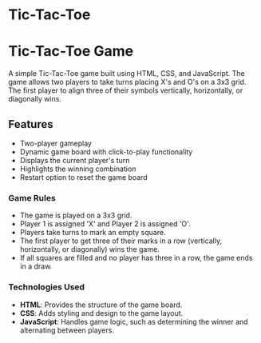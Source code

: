 # Tic-Tac-Toe

# Tic-Tac-Toe Game

A simple Tic-Tac-Toe game built using HTML, CSS, and JavaScript. The game allows two players to take turns placing X's and O's on a 3x3 grid. The first player to align three of their symbols vertically, horizontally, or diagonally wins.

## Features

- Two-player gameplay
- Dynamic game board with click-to-play functionality
- Displays the current player's turn
- Highlights the winning combination
- Restart option to reset the game board

### Game Rules

- The game is played on a 3x3 grid.
- Player 1 is assigned 'X' and Player 2 is assigned 'O'.
- Players take turns to mark an empty square.
- The first player to get three of their marks in a row (vertically, horizontally, or diagonally) wins the game.
- If all squares are filled and no player has three in a row, the game ends in a draw.

### Technologies Used

- **HTML**: Provides the structure of the game board.
- **CSS**: Adds styling and design to the game layout.
- **JavaScript**: Handles game logic, such as determining the winner and alternating between players.

